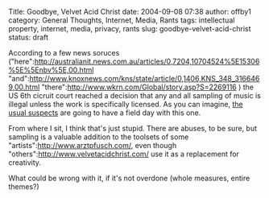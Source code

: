 Title: Goodbye, Velvet Acid Christ
date: 2004-09-08 07:38
author: offby1
category: General Thoughts, Internet, Media, Rants
tags: intellectual property, internet, media, privacy, rants
slug: goodbye-velvet-acid-christ
status: draft

According to a few news soruces ("here":http://australianit.news.com.au/articles/0,7204,10704524%5E15306%5E%5Enbv%5E,00.html "and":http://www.knoxnews.com/kns/state/article/0,1406,KNS_348_3166469,00.html "there":http://www.wkrn.com/Global/story.asp?S=2269116 ) the US 6th cicruit court reached a decision that any and all sampling of music is illegal unless the work is specifically licensed. As you can imagine, [the usual suspects](http://yro.slashdot.org/article.pl?sid=04/09/08/1355237&tid=141&tid=17) are going to have a field day with this one.

From where I sit, I think that's just stupid. There are abuses, to be sure, but sampling is a valuable addition to the toolsets of some "artists":http://www.arztpfusch.com/, even though "others":http://www.velvetacidchrist.com/ use it as a replacement for creativity.

What could be wrong with it, if it's not overdone (whole measures, entire themes?)
